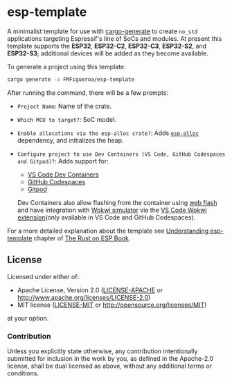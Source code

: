 # esp-template

A minimalist template for use with [cargo-generate] to create `no_std` applications targeting Espressif's line of SoCs and modules. At present this template supports the **ESP32**, **ESP32-C2**, **ESP32-C3**, **ESP32-S2**, and **ESP32-S3**; additional devices will be added as they become available.

To generate a project using this template:

```bash
cargo generate -a FMFigueroa/esp-template
```

After running the command, there will be a few prompts:

- `Project Name`: Name of the crate.
- `Which MCU to target?`: SoC model.
- `Enable allocations via the esp-alloc crate?`: Adds [`esp-alloc`] dependency, and initializes the heap.
- `Configure project to use Dev Containers (VS Code, GitHub Codespaces and Gitpod)?`: Adds support for:

  - [VS Code Dev Containers]
  - [GitHub Codespaces]
  - [Gitpod]

  Dev Containers also allow flashing from the container using [web flash] and have integration with [Wokwi simulator] via the [VS Code Wokwi extension](only available in VS Code and GitHub Codespaces).

For a more detailed explanation about the template see [Understanding esp-template] chapter of [The Rust on ESP Book].

[cargo-generate]: https://github.com/cargo-generate/cargo-generate
[`esp-alloc`]: https://github.com/esp-rs/esp-alloc
[vs code dev containers]: https://code.visualstudio.com/docs/remote/containers#_quick-start-open-an-existing-folder-in-a-container
[github codespaces]: https://docs.github.com/en/codespaces/developing-in-codespaces/creating-a-codespace
[gitpod]: https://www.gitpod.io
[wokwi simulator]: https://wokwi.com/
[vs code wokwi extension]: https://marketplace.visualstudio.com/items?itemName=wokwi.wokwi-vscode
[web flash]: https://github.com/bjoernQ/esp-web-flash-server
[understanding esp-template]: https://esp-rs.github.io/book/writing-your-own-application/no-std-applications/understanding-esp-template.html
[the rust on esp book]: https://esp-rs.github.io/book/

## License

Licensed under either of:

- Apache License, Version 2.0 ([LICENSE-APACHE](LICENSE-APACHE) or http://www.apache.org/licenses/LICENSE-2.0)
- MIT license ([LICENSE-MIT](LICENSE-MIT) or http://opensource.org/licenses/MIT)

at your option.

### Contribution

Unless you explicitly state otherwise, any contribution intentionally submitted for inclusion in
the work by you, as defined in the Apache-2.0 license, shall be dual licensed as above, without
any additional terms or conditions.